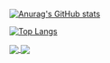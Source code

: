 

[![Anurag's GitHub stats](https://github-readme-stats.vercel.app/api?username=yagoAribeiro&show_icons=true&theme=radical&border_color=DF61F1)](https://github.com/anuraghazra/github-readme-stats)

[![Top Langs](https://github-readme-stats.vercel.app/api/top-langs/?username=yagoAribeiro&langs_count=8&layout=compact)](https://github.com/anuraghazra/github-readme-stats)

<a href="https://github.com/yagoAribeiro/github-readme-stats">
  <img align="center" src="https://github-readme-stats.vercel.app/api/pin/?username=yagoAribeiro&repo=github-readme-stats" />
</a>
<a href="https://github.com/yagoAribeiro/convoychat">
  <img align="center" src="https://github-readme-stats.vercel.app/api/pin/?username=yagoAribeiro&repo=convoychat" />
</a>
